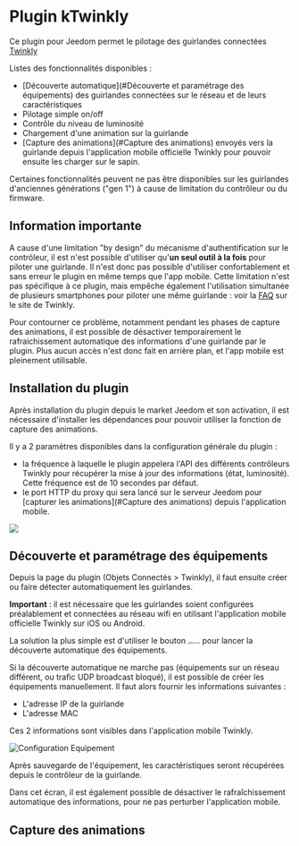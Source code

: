 # Plugin kTwinkly

Ce plugin pour Jeedom permet le pilotage des guirlandes connectées [Twinkly](https://www.twinkly.com/)

Listes des fonctionnalités disponibles :

- [Découverte automatique](#Découverte et paramétrage des équipements) des guirlandes connectées sur le réseau et de leurs caractéristiques
- Pilotage simple on/off
- Contrôle du niveau de luminosité
- Chargement d'une animation sur la guirlande
- [Capture des animations](#Capture des animations) envoyés vers la guirlande depuis l'application mobile officielle Twinkly pour pouvoir ensuite les charger sur le sapin.

Certaines fonctionnalités peuvent ne pas être disponibles sur les guirlandes d'anciennes générations ("gen 1") à cause de limitation du contrôleur ou du firmware.



## Information importante

A cause d'une limitation "by design" du mécanisme d'authentification sur le contrôleur, il est n'est possible d'utiliser qu'**un seul outil à la fois** pour piloter une guirlande. Il n'est donc pas possible d'utiliser confortablement et sans erreur le plugin en même temps que l'app mobile. Cette limitation n'est pas spécifique à ce plugin, mais empêche également l'utilisation simultanée de plusieurs smartphones pour piloter une même guirlande : voir la [FAQ](https://www.twinkly.com/knowledge/how-to-manage-twinkly-from-multiple-smartphone/) sur le site de Twinkly.

Pour contourner ce problème, notamment pendant les phases de capture des animations, il est possible de désactiver temporairement le rafraichissement automatique des informations d'une guirlande par le plugin. Plus aucun accès n'est donc fait en arrière plan, et l'app mobile est pleinement utilisable.



## Installation du plugin

Après installation du plugin depuis le market Jeedom et son activation, il est nécessaire d'installer les dépendances pour pouvoir utiliser la fonction de capture des animations.

Il y a 2 paramètres disponibles dans la configuration générale du plugin :

- la fréquence à laquelle le plugin appelera l'API des différents contrôleurs Twinkly pour récupérer la mise à jour des informations (état, luminosité). Cette fréquence est de 10 secondes par défaut.
- le port HTTP du proxy qui sera lancé sur le serveur Jeedom pour [capturer les animations](#Capture des animations) depuis l'application mobile.

![](https://kimagurefr.github.io/jeedom_kTwinkly/images/config_plugin.png)



## Découverte et paramétrage des équipements

Depuis la page du plugin (Objets Connectés > Twinkly), il faut ensuite créer ou faire détecter automatiquement les guirlandes. 

**Important** : il est nécessaire que les guirlandes soient configurées préalablement et connectées au réseau wifi en utilisant l'application mobile officielle Twinkly sur iOS ou Android.



La solution la plus simple est d'utiliser le bouton <img src="https://kimagurefr.github.io/jeedom_kTwinkly/images/recherche.png" alt="Recherche" style="zoom: 25%;" /> pour lancer la découverte automatique des équipements.



Si la découverte automatique ne marche pas (équipements sur un réseau différent, ou trafic UDP broadcast bloqué), il est possible de créer les équipements manuellement. Il faut alors fournir les informations suivantes :

- L'adresse IP de la guirlande
- L'adresse MAC

Ces 2 informations sont visibles dans l'application mobile Twinkly.

![Configuration Equipement](https://kimagurefr.github.io/jeedom_kTwinkly/images/config_equipement.png)

Après sauvegarde de l'équipement, les caractéristiques seront récupérées depuis le contrôleur de la guirlande.

Dans cet écran, il est également possible de désactiver le rafraîchissement automatique des informations, pour ne pas perturber l'application mobile.



## Capture des animations

